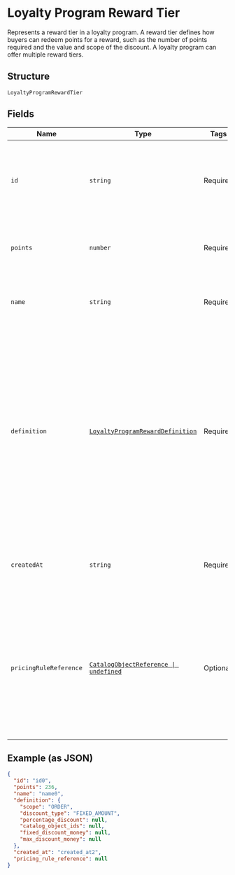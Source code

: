 
# Loyalty Program Reward Tier

Represents a reward tier in a loyalty program. A reward tier defines how buyers can redeem points for a reward, such as the number of points required and the value and scope of the discount. A loyalty program can offer multiple reward tiers.

## Structure

`LoyaltyProgramRewardTier`

## Fields

| Name | Type | Tags | Description |
|  --- | --- | --- | --- |
| `id` | `string` | Required | The Square-assigned ID of the reward tier.<br>**Constraints**: *Minimum Length*: `1`, *Maximum Length*: `36` |
| `points` | `number` | Required | The points exchanged for the reward tier.<br>**Constraints**: `>= 1` |
| `name` | `string` | Required | The name of the reward tier.<br>**Constraints**: *Minimum Length*: `1` |
| `definition` | [`LoyaltyProgramRewardDefinition`](../../doc/models/loyalty-program-reward-definition.md) | Required | Provides details about the reward tier discount. DEPRECATED at version 2020-12-16. Discount details<br>are now defined using a catalog pricing rule and other catalog objects. For more information, see<br>[Getting discount details for a reward tier](https://developer.squareup.com/docs/loyalty-api/loyalty-rewards#get-discount-details). |
| `createdAt` | `string` | Required | The timestamp when the reward tier was created, in RFC 3339 format. |
| `pricingRuleReference` | [`CatalogObjectReference \| undefined`](../../doc/models/catalog-object-reference.md) | Optional | A reference to a Catalog object at a specific version. In general this is<br>used as an entry point into a graph of catalog objects, where the objects exist<br>at a specific version. |

## Example (as JSON)

```json
{
  "id": "id0",
  "points": 236,
  "name": "name0",
  "definition": {
    "scope": "ORDER",
    "discount_type": "FIXED_AMOUNT",
    "percentage_discount": null,
    "catalog_object_ids": null,
    "fixed_discount_money": null,
    "max_discount_money": null
  },
  "created_at": "created_at2",
  "pricing_rule_reference": null
}
```

